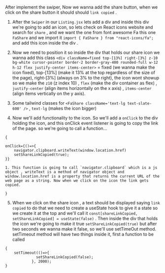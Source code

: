After implement the swiper, Now we wanna add the share button, when we click on the share button it should should `link copied` .

1. After the `Swiper` in our `Listing.jsx` lets add a div and inside this div we're going to add an icon, so lets check on React icons website and search for `share` , and we want the one from font awesome Fa this one `FaShare` and we import it `import { FaShare } from "react-icons/fa";` and add this icon inside the div <FaShare /> .

2. Now we need to position it so inside the div that holds our share icon we wanna add this class `<div className=fixed top-[13%] right-[3%] z-10 bg-white cursor-pointer border-2 border-gray-400 rounded-full w-12 h-12 flex justify-center items-center>` = fixed (we wanna make the icon fixed), top-[13%] (make it 13% at the top regardless of the size of the page), right-[3%] (always on 3% to the right), the icon wont showup so we make the `z10` (z index 10) , `flex` (make the div container as flex) , `justify-center` (align items horizontally on the x axis) , `items-center` (align items vertically on the y axis).

3. Some tailwind classes for `<FaShare className='text-lg text-slate-600' />` , `text-lg` (makes the icon bigger) 

4. Now we'll add functionality to the icon. So we'll add a `onClick` to the div holding the icon, and this onClick event listener is going to copy the link of the page. so we're going to call a function...
```
{

onClick={()=>{
    navigator.clipboard.writeText(window.location.href)
    setShareLinkCopied(true);
}}

1. This function is going to call `navigator.clipboard` which is a js object , writeText is a method of navigator object and window.location.href is a property that returns the current URL of the web page as a string. Now when we click on the icon the link gets copied.

}
```

5. When we click on the share icon , a text should be displayed saying `link copied` to do that we need to create a useState hook to give it a state so we create it at the top and we'll call it `const[shareLinkCopied, setShareLinkCopied] = useState(false)` . Then inside the div that holds the icon we're going to make it true `setShareLinkCopied(true)` but after two seconds we wanna make it false, so we'll use setTimeOut method. setTimeout method will have two things inside it, first a function to be called 
```
{
    setTimeout(()=>{
              setShareLinkCopied(false);
            }, 2000);
}
```